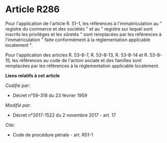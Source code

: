 # Article R286

Pour l'application de l'article R. 51-1, les références à l'immatriculation au " registre du commerce et des sociétés " et au
" registre sur lequel sont inscrits les privilèges et les sûretés " sont remplacées par les références à l'immatriculation "
faite conformément à la réglementation applicable localement ".

Pour l'application des articles R. 53-8-7, R. 53-8-13, R. 53-8-14 et R. 53-8-15, les références au code de l'action sociale
et des familles sont remplacées par les références à la réglementation applicable localement.

**Liens relatifs à cet article**

_Codifié par_:

  - Décret n°59-318 du 23 février 1959

_Modifié par_:

  - Décret n°2017-1522 du 2 novembre 2017 - art. 17

_Cite_:

  - Code de procédure pénale - art. R51-1
